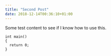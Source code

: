 ```yaml
---
title: "Second Post"
date: 2018-12-14T00:36:10+01:00
---
```


Some test content to see if I know how to use this.

```
int main()
{
  return 0;
}
```
